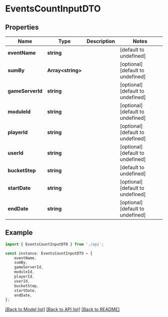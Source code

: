 # EventsCountInputDTO


## Properties

Name | Type | Description | Notes
------------ | ------------- | ------------- | -------------
**eventName** | **string** |  | [default to undefined]
**sumBy** | **Array&lt;string&gt;** |  | [optional] [default to undefined]
**gameServerId** | **string** |  | [optional] [default to undefined]
**moduleId** | **string** |  | [optional] [default to undefined]
**playerId** | **string** |  | [optional] [default to undefined]
**userId** | **string** |  | [optional] [default to undefined]
**bucketStep** | **string** |  | [default to undefined]
**startDate** | **string** |  | [optional] [default to undefined]
**endDate** | **string** |  | [optional] [default to undefined]

## Example

```typescript
import { EventsCountInputDTO } from './api';

const instance: EventsCountInputDTO = {
    eventName,
    sumBy,
    gameServerId,
    moduleId,
    playerId,
    userId,
    bucketStep,
    startDate,
    endDate,
};
```

[[Back to Model list]](../README.md#documentation-for-models) [[Back to API list]](../README.md#documentation-for-api-endpoints) [[Back to README]](../README.md)
